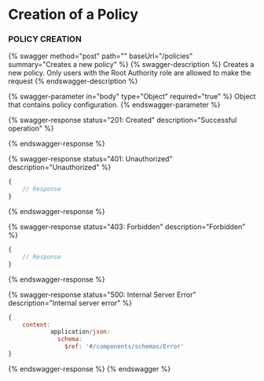 # Creation of a Policy

### **POLICY CREATION**

{% swagger method="post" path="" baseUrl="/policies" summary="Creates a new policy" %}
{% swagger-description %}
Creates a new policy. Only users with the Root Authority role are allowed to make the request
{% endswagger-description %}

{% swagger-parameter in="body" type="Object" required="true" %}
Object that contains policy configuration.
{% endswagger-parameter %}

{% swagger-response status="201: Created" description="Successful operation" %}

{% endswagger-response %}

{% swagger-response status="401: Unauthorized" description="Unauthorized" %}
```javascript
{
    // Response
}
```
{% endswagger-response %}

{% swagger-response status="403: Forbidden" description="Forbidden" %}
```javascript
{
    // Response
}
```
{% endswagger-response %}

{% swagger-response status="500: Internal Server Error" description="Internal server error" %}
```javascript
{
    content:
            application/json:
              schema:
                $ref: '#/components/schemas/Error'
}
```
{% endswagger-response %}
{% endswagger %}
